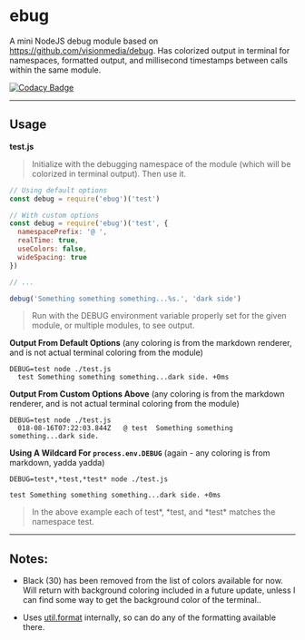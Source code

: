 # ebug
A mini NodeJS debug module based on https://github.com/visionmedia/debug. Has colorized output in terminal for namespaces, formatted output, and millisecond timestamps between calls within the same module.

[![Codacy Badge](https://api.codacy.com/project/badge/Grade/042bd18597844277946a6063cdd14cc2)](https://www.codacy.com/project/l3laze/ebug/dashboard?utm_source=github.com&amp;utm_medium=referral&amp;utm_content=l3laze/ebug&amp;utm_campaign=Badge_Grade_Dashboard)


----


## **Usage**


**test.js**

> Initialize with the debugging namespace of the module (which will be colorized in terminal output). Then use it.

```javascript
// Using default options
const debug = require('ebug')('test')

// With custom options
const debug = require('ebug')('test', {
  namespacePrefix: '@ ',
  realTime: true,
  useColors: false,
  wideSpacing: true
})

// ...

debug('Something something something...%s.', 'dark side')
```

> Run with the DEBUG environment variable properly set for the given module, or multiple modules, to see output.


**Output From Default Options** (any coloring is from the markdown renderer, and is not actual terminal coloring from the module)

```
DEBUG=test node ./test.js
  test Something something something...dark side. +0ms
```


**Output From Custom Options Above** (any coloring is from the markdown renderer, and is not actual terminal coloring from the module)

```
DEBUG=test node ./test.js
  018-08-16T07:22:03.844Z	@ test	Something something something...dark side.
```


**Using A Wildcard For `process.env.DEBUG`** (again - any coloring is from markdown, yadda yadda)

```
DEBUG=test*,*test,*test* node ./test.js

test Something something something...dark side. +0ms
```


> In the above example each of test\*, \*test, and \*test\* matches the namespace test.


----


## **Notes**:
* Black (30) has been removed from the list of colors available for now. Will return with background coloring included in a future update, unless I can find some way to get the background color of the terminal..

* Uses [util.format](https://nodejs.org/api/util.html#util_util_format_format_args) internally, so can do any of the formatting available there.
